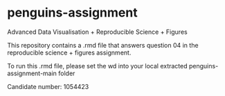 # penguins-assignment
Advanced Data Visualisation + Reproducible Science + Figures

This repository contains a .rmd file that answers question 04 in the reproducible science + figures assignment.

To run this .rmd file, please set the wd into your local extracted penguins-assignment-main folder

Candidate number: 1054423
